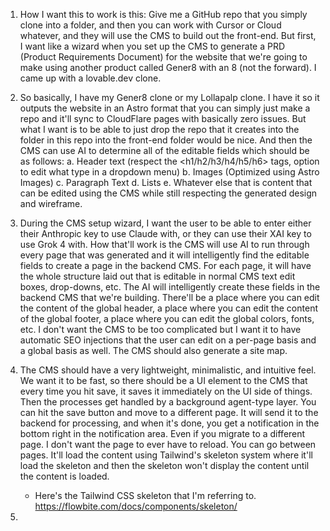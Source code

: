 1. How I want this to work is this: Give me a GitHub repo that you simply clone into a folder, and then you can work with Cursor or Cloud whatever, and they will use the CMS to build out the front-end. But first, I want like a wizard when you set up the CMS to generate a PRD (Product Requirements Document) for the website that we're going to make using another product called Gener8 with an 8 (not the forward). I came up with a lovable.dev clone.

2. So basically, I have my Gener8 clone or my Lollapalp clone. I have it so it outputs the website in an Astro format that you can simply just make a repo and it'll sync to CloudFlare pages with basically zero issues. But what I want is to be able to just drop the repo that it creates into the folder in this repo into the front-end folder would be nice. And then the CMS can use AI to determine all of the editable fields which should be as follows: 
    a. Header text (respect the <h1/h2/h3/h4/h5/h6> tags, option to edit what type in a dropdown menu)
    b. Images (Optimized using Astro Images)
    c. Paragraph Text
    d. Lists
    e. Whatever else that is content that can be edited using the CMS while still respecting the generated design and wireframe.

3. During the CMS setup wizard, I want the user to be able to enter either their Anthropic key to use Claude with, or they can use their XAI key to use Grok 4 with. How that'll work is the CMS will use AI to run through every page that was generated and it will intelligently find the editable fields to create a page in the backend CMS. For each page, it will have the whole structure laid out that is editable in normal CMS text edit boxes, drop-downs, etc. The AI will intelligently create these fields in the backend CMS that we're building. There'll be a place where you can edit the content of the global header, a place where you can edit the content of the global footer, a place where you can edit the global colors, fonts, etc. I don't want the CMS to be too complicated but I want it to have automatic SEO injections that the user can edit on a per-page basis and a global basis as well. The CMS should also generate a site map. 

4. The CMS should have a very lightweight, minimalistic, and intuitive feel. We want it to be fast, so there should be a UI element to the CMS that every time you hit save, it saves it immediately on the UI side of things. Then the processes get handled by a background agent-type layer. You can hit the save button and move to a different page. It will send it to the backend for processing, and when it's done, you get a notification in the bottom right in the notification area. Even if you migrate to a different page. I don't want the page to ever have to reload. You can go between pages. It'll load the content using Tailwind's skeleton system where it'll load the skeleton and then the skeleton won't display the content until the content is loaded.
    - Here's the Tailwind CSS skeleton that I'm referring to. https://flowbite.com/docs/components/skeleton/

5. 
